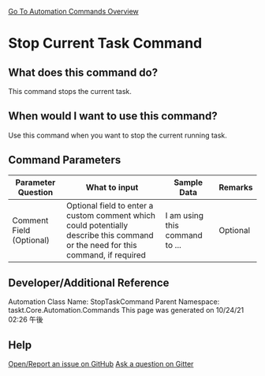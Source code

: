 <!--TITLE: Stop Current Task Command -->
<!-- SUBTITLE: a command in the Task Commands group. -->
[Go To Automation Commands Overview](/automation-commands.md)


# Stop Current Task Command


## What does this command do?
This command stops the current task.


## When would I want to use this command?
Use this command when you want to stop the current running task.


## Command Parameters
| Parameter Question   	| What to input  	|  Sample Data 	| Remarks  	|
| ---                    | ---               | ---           | ---       |
|Comment Field (Optional)|Optional field to enter a custom comment which could potentially describe this command or the need for this command, if required|I am using this command to ...|Optional|




## Developer/Additional Reference
Automation Class Name: StopTaskCommand
Parent Namespace: taskt.Core.Automation.Commands
This page was generated on 10/24/21 02:26 午後


## Help
[Open/Report an issue on GitHub](https://github.com/saucepleez/taskt/issues/new)
[Ask a question on Gitter](https://gitter.im/taskt-rpa/Lobby)
